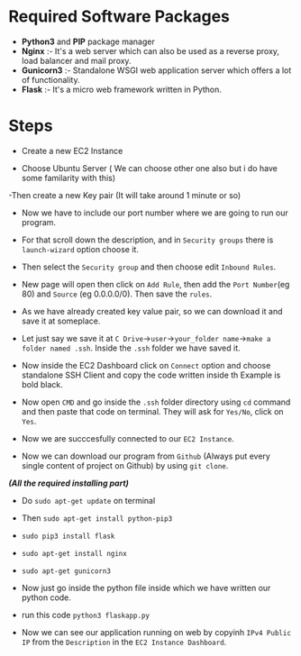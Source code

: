 # Required Software Packages

- **Python3** and **PIP** package manager
- **Nginx** :- It's a web server which can also be used as a reverse proxy, load balancer and mail proxy.
- **Gunicorn3** :- Standalone WSGI web application server which offers a lot of functionality.
- **Flask** :- It's a micro web framework written in Python.

# Steps
 
- Create a new EC2 Instance
 
- Choose Ubuntu Server ( We can choose other one also but i do have some familarity with this)

-Then create a new Key pair (It will take around 1 minute or so)

- Now we have to include our port number where we are going to run our program.

- For that scroll down the description, and in `Security groups` there is `launch-wizard` option choose it.

- Then select the `Security group` and then choose edit `Inbound Rules`.

- New page will open then click on `Add Rule`, then add the `Port Number`(eg 80) and `Source` (eg 0.0.0.0/0). Then save the `rules`.


- As we have already created key value pair, so  we can download it and save it at someplace. 

- Let just say we save it at `C Drive`->`user`->`your_folder name`->`make a folder named .ssh`. Inside the `.ssh` folder we have saved it.

- Now inside the EC2 Dashboard click on `Connect` option and choose standalone SSH Client and copy the code written inside th Example is bold black.

- Now open `CMD` and go inside the `.ssh` folder directory using `cd` command and then paste that code on terminal.  They will ask for `Yes/No`, click on `Yes`.

- Now we are succcesfully connected to our `EC2 Instance`.

- Now we can download our program from `Github` (Always put every single content of project on Github) by using `git clone`.

***(All the required installing part)***

- Do `sudo apt-get update` on terminal
- Then `sudo apt-get install python-pip3`
- `sudo pip3 install flask`
- `sudo apt-get install nginx`
- `sudo apt-get gunicorn3`


- Now just go inside the python file inside which we have written our python code.

- run this code `python3 flaskapp.py`

- Now we can see our application running on web by copyinh `IPv4 Public IP` from the `Description` in the `EC2 Instance Dashboard`.

<!-- - `pip install --user -r requirements.txt` -->




